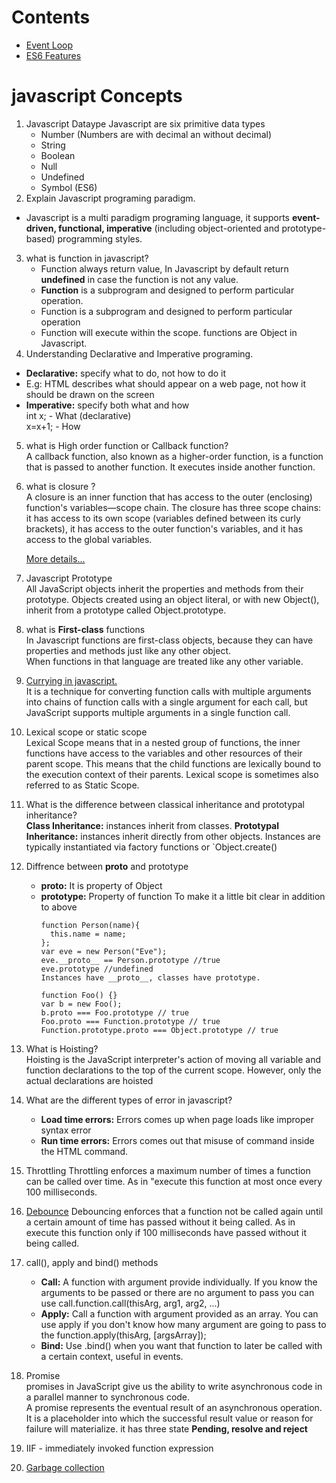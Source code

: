 # Contents
  - [Event Loop](/eventloop.md)
  - [ES6 Features](/es6.md)

# javascript Concepts
1. Javascript Dataype
   Javascript are six primitive data types
    - Number (Numbers are with decimal an without decimal)
    - String
    - Boolean
    - Null
    - Undefined
    - Symbol (ES6)
2. Explain Javascript programing paradigm.
  - Javascript is a multi paradigm programing language, it supports  **event-driven, functional, imperative**
   (including object-oriented and prototype-based) programming styles.
3. what is function in javascript?
   - Function always return value, In Javascript by default return **undefined** in case the function is not any value.
   - **Function** is a subprogram and designed to perform particular operation.
   - Function is a subprogram and designed to perform particular operation
   - Function will execute within the scope.
   functions are Object in Javascript.
4.  Understanding Declarative and Imperative programing.
  - **Declarative:** specify what to do, not how to do it
  -  E.g: HTML describes what should appear on a web page, not how it should be drawn on the screen
  - **Imperative:** specify both what and how\
	    int x; - What (declarative)\
	    x=x+1; - How
5. what is High order function or Callback function?\
   A callback function, also known as a higher-order function, is a function that is passed to another function. It executes inside another function.
6. what is closure ?\
   A closure is an inner function that has access to the outer (enclosing) function's variables—scope chain. The closure has three scope chains: it has access to its own scope (variables defined between its curly brackets), it has access to the outer function's variables, and it has access to the global variables.

   [More details...](https://developer.mozilla.org/en-US/docs/Web/JavaScript/Closures)
7. Javascript Prototype \
   All JavaScript objects inherit the properties and methods from their prototype. Objects created using an object literal, or with new Object(), inherit from a prototype called Object.prototype.
8. what is **First-class** functions\
   In Javascript functions are first-class objects, because they can have properties and methods just like any other object.\
   When functions in that language are treated like any other variable.
9. [Currying in javascript.](labs/curry-ex01.js)\
   It is a technique for converting function calls with multiple arguments into chains of function calls with a single argument for each call, but JavaScript supports multiple arguments in a single function call.
   
10. Lexical scope or static scope\
    Lexical Scope means that in a nested group of functions, the inner functions have access to the variables and other resources of their parent scope. This means that the child functions are lexically bound to the execution context of their parents. Lexical scope is sometimes also referred to as Static Scope.
 11. What is the difference between classical inheritance and prototypal inheritance?\
     **Class Inheritance:** instances inherit from classes.
     **Prototypal Inheritance:** instances inherit directly from other objects. Instances are typically instantiated via factory functions or `Object.create()
12. Diffrence between __proto__ and  prototype
    - **__proto__:** It is property of Object
    - **prototype:** Property of function
      To make it a little bit clear in addition to above
      ```To make it a little bit clear in addition to above great answers:
      function Person(name){
        this.name = name;
      }; 
      var eve = new Person("Eve");
      eve.__proto__ == Person.prototype //true
      eve.prototype //undefined
      Instances have __proto__, classes have prototype.

      function Foo() {}
      var b = new Foo();
      b.proto === Foo.prototype // true
      Foo.proto === Function.prototype // true
      Function.prototype.proto === Object.prototype // true
      ```
13. What is Hoisting?\
    Hoisting is the JavaScript interpreter's action of moving all variable and function declarations to the top of the current scope. However, only the actual declarations are hoisted
14. What are the different types of error in javascript?
    - **Load time errors:** Errors comes up when page loads like improper syntax error
    - **Run time errors:** Errors comes out that misuse of command inside the HTML command.
15. Throttling
    Throttling enforces a maximum number of times a function can be called over time. As in "execute this function at most once every 100 milliseconds.
16. [Debounce](labs/debounce.js)
    Debouncing enforces that a function not be called again until a certain amount of time has passed without it being called. As in execute this function only if 100 milliseconds have passed without it being called.
17. call(), apply and bind() methods
    - **Call:** A function with argument provide individually. If you know the arguments to be passed or there are no argument to pass you can use call.function.call(thisArg, arg1, arg2, ...)
    - **Apply:** Call a function with argument provided as an array. You can use apply if you don't know how many argument are going to pass to the function.apply(thisArg, [argsArray]);
    - **Bind:** Use .bind() when you want that function to later be called with a certain context, useful in events.
18. Promise\
    promises in JavaScript give us the ability to write asynchronous code in a parallel manner to synchronous code.\
    A promise represents the eventual result of an asynchronous operation. It is a placeholder into which the successful result value or reason for failure will materialize. it has three state **Pending, resolve  and reject**
19. IIF - immediately invoked function expression
 
20. [Garbage collection](https://javascript.info/garbage-collection)